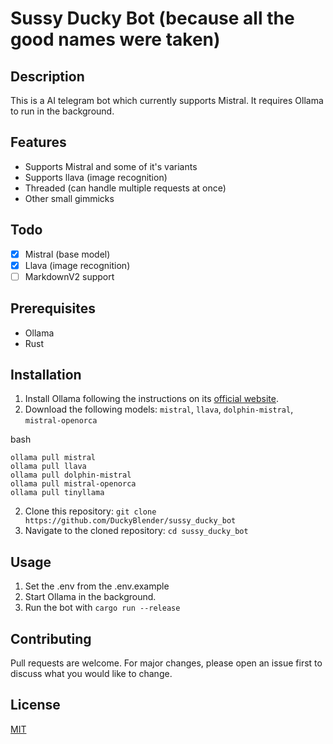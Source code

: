 # Sussy Ducky Bot (because all the good names were taken)

## Description

This is a AI telegram bot which currently supports Mistral. It requires Ollama to run in the background.

## Features
- Supports Mistral and some of it's variants
- Supports llava (image recognition)
- Threaded (can handle multiple requests at once)
- Other small gimmicks

## Todo

- [x] Mistral (base model)
- [x] Llava (image recognition)
- [ ] MarkdownV2 support

## Prerequisites

- Ollama
- Rust

## Installation

1. Install Ollama following the instructions on its [official website](https://ollama.ai/).
2. Download the following models: `mistral`, `llava`, `dolphin-mistral`, `mistral-openorca`

bash
```
ollama pull mistral
ollama pull llava
ollama pull dolphin-mistral
ollama pull mistral-openorca
ollama pull tinyllama
```

2. Clone this repository: `git clone https://github.com/DuckyBlender/sussy_ducky_bot`
3. Navigate to the cloned repository: `cd sussy_ducky_bot`

## Usage

1. Set the .env from the .env.example
1. Start Ollama in the background.
2. Run the bot with `cargo run --release`

## Contributing

Pull requests are welcome. For major changes, please open an issue first to discuss what you would like to change.

## License

[MIT](https://choosealicense.com/licenses/mit/)

